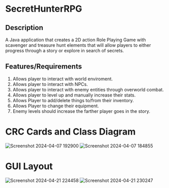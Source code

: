 # SecretHunterRPG

## Description
A Java application that creates a 2D action Role Playing Game with scavenger and treasure hunt elements that will allow players to either progress through a story or explore in search of secrets.

## Features/Requirements
1. Allows player to interact with world enviroment.
2. Allows player to interact with NPCs.
3. Allows player to interact with enemy entities through overworld combat.
4. Allows player to level up and manually increase their stats.
5. Allows Player to add/delete things to/from their inventory.
6. Allows Player to change their equipment.
7. Enemy levels should increase the farther player goes in the story.

# CRC Cards and Class Diagram
![Screenshot 2024-04-07 192900](https://github.com/YosefVal/SecretHunterRPG/assets/164386596/93fb1861-3c77-4f2c-ab85-29761a65d1bb)
![Screenshot 2024-04-07 184855](https://github.com/YosefVal/SecretHunterRPG/assets/164386596/07b06801-0102-421e-a0e0-a0e3de475bb7)

# GUI Layout
![Screenshot 2024-04-21 224458](https://github.com/YosefVal/SecretHunterRPG/assets/164386596/ce44c0fd-baf1-42ad-8faa-7ee6d6e9cbbd)
![Screenshot 2024-04-21 230247](https://github.com/YosefVal/SecretHunterRPG/assets/164386596/d3fe491f-cae1-4aa1-882d-211e955bbf20)
